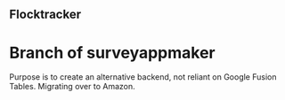 ## Flocktracker

# Branch of surveyappmaker
Purpose is to create an alternative backend, not reliant on Google Fusion Tables. Migrating over to Amazon.